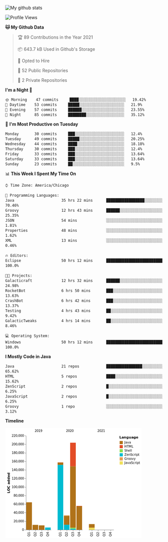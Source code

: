 ![My github stats](https://github-readme-stats.vercel.app/api?username=romvoid95&theme=gruvbox&include_all_commits=true&show_icons=true")

<!--START_SECTION:waka-->
![Profile Views](http://img.shields.io/badge/Profile%20Views-1-blue)

**🐱 My Github Data** 

> 🏆 89 Contributions in the Year 2021
 > 
> 📦 643.7 kB Used in Github's Storage 
 > 
> 💼 Opted to Hire
 > 
> 📜 52 Public Repositories 
 > 
> 🔑 2 Private Repositories  
 > 
**I'm a Night 🦉** 

```text
🌞 Morning    47 commits     ████░░░░░░░░░░░░░░░░░░░░░   19.42% 
🌆 Daytime    53 commits     █████░░░░░░░░░░░░░░░░░░░░   21.9% 
🌃 Evening    57 commits     ██████░░░░░░░░░░░░░░░░░░░   23.55% 
🌙 Night      85 commits     ████████░░░░░░░░░░░░░░░░░   35.12%

```
📅 **I'm Most Productive on Tuesday** 

```text
Monday       30 commits     ███░░░░░░░░░░░░░░░░░░░░░░   12.4% 
Tuesday      49 commits     █████░░░░░░░░░░░░░░░░░░░░   20.25% 
Wednesday    44 commits     ████░░░░░░░░░░░░░░░░░░░░░   18.18% 
Thursday     30 commits     ███░░░░░░░░░░░░░░░░░░░░░░   12.4% 
Friday       33 commits     ███░░░░░░░░░░░░░░░░░░░░░░   13.64% 
Saturday     33 commits     ███░░░░░░░░░░░░░░░░░░░░░░   13.64% 
Sunday       23 commits     ██░░░░░░░░░░░░░░░░░░░░░░░   9.5%

```


📊 **This Week I Spent My Time On** 

```text
⌚︎ Time Zone: America/Chicago

💬 Programming Languages: 
Java                     35 hrs 22 mins      █████████████████░░░░░░░░   70.46% 
Groovy                   12 hrs 43 mins      ██████░░░░░░░░░░░░░░░░░░░   25.35% 
JSON                     54 mins             ░░░░░░░░░░░░░░░░░░░░░░░░░   1.81% 
Properties               48 mins             ░░░░░░░░░░░░░░░░░░░░░░░░░   1.62% 
XML                      13 mins             ░░░░░░░░░░░░░░░░░░░░░░░░░   0.46%

🔥 Editors: 
Eclipse                  50 hrs 12 mins      █████████████████████████   100.0%

🐱‍💻 Projects: 
Galacticraft             12 hrs 32 mins      ██████░░░░░░░░░░░░░░░░░░░   24.98% 
RocketBot                6 hrs 50 mins       ███░░░░░░░░░░░░░░░░░░░░░░   13.63% 
CrashBot                 6 hrs 42 mins       ███░░░░░░░░░░░░░░░░░░░░░░   13.37% 
Testing                  4 hrs 43 mins       ██░░░░░░░░░░░░░░░░░░░░░░░   9.42% 
GalacticTweaks           4 hrs 14 mins       ██░░░░░░░░░░░░░░░░░░░░░░░   8.46%

💻 Operating System: 
Windows                  50 hrs 12 mins      █████████████████████████   100.0%

```

**I Mostly Code in Java** 

```text
Java                     21 repos            ████████████████░░░░░░░░░   65.62% 
HTML                     5 repos             ████░░░░░░░░░░░░░░░░░░░░░   15.62% 
ZenScript                2 repos             █░░░░░░░░░░░░░░░░░░░░░░░░   6.25% 
JavaScript               2 repos             █░░░░░░░░░░░░░░░░░░░░░░░░   6.25% 
Groovy                   1 repo              ░░░░░░░░░░░░░░░░░░░░░░░░░   3.12%

```


**Timeline**

![Chart not found](https://raw.githubusercontent.com/ROMVoid95/ROMVoid95/master/charts/bar_graph.png) 


<!--END_SECTION:waka-->
